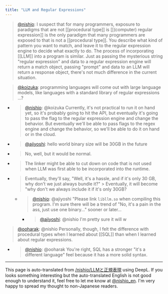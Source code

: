 ```yaml
---
title: "LLM and Regular Expressions"
---
```


> [@nishio](https://twitter.com/nishio/status/1633284435952144386?s=20): I suspect that for many programmers, exposure to paradigms that are not [[procedural type]] is [[(computer) regular expression]] is the only paradigm that many programmers are exposed to that is not a [[procedural type]]. You describe what kind of pattern you want to match, and leave it to the regular expression engine to decide what exactly to do. The process of incorporating [[LLM]] into a program is similar.
> Just as passing the mysterious string "regular expression" and data to a regular expression engine will return a match object, passing "prompt" and data to an LLM will return a response object, there's not much difference in the current situation.

> [@koizuka](https://twitter.com/koizuka/status/1633289420102307840?s=20): programming languages will come out with large language models, like languages with a standard library of regular expressions ...?
- > [@nishio](https://twitter.com/nishio/status/1633291380629061633?s=20): @koizuka Currently, it's not practical to run it on hand yet, so it's probably going to hit the API, but eventually it's going to pass the flag to the regular expression engine and change the behavior. But eventually we'll be able to pass flags to the regex engine and change the behavior, so we'll be able to do it on hand or in the cloud.
- > [@ajiyoshi](https://twitter.com/ajiyoshi/status/1633290699188899842?s=20): hello world binary size will be 30GB in the future
- > No, well, but it would be normal.
- >  The linker might be able to cut down on code that is not used when LLM was first able to be incorporated into the runtime.
- >  Eventually, they'll say, "Well, it's a hassle, and if it's only 30 GB, why don't we just always bundle it?" > Eventually, it will become "why don't we always include it if it's only 30GB?
    - > [@nishio](https://twitter.com/nishio/status/1633292065353392128?s=20): @ajiyoshi "Please link `libllm.so` when compiling this program. I'm sure there will be a trend of "No, it's a pain in the ass, just use one binary..." sooner or later...
        - > [@ajiyoshi](https://twitter.com/ajiyoshi/status/1633292205778690048?s=20): @nishio I'm pretty sure it will w

> [@ooharak](https://twitter.com/ooharak/status/1633326421128142848?s=20): @nishio Personally, though, I felt the difference with procedural types when I learned about [[SQL]] than when I learned about regular expressions.
- > [@nishio](https://twitter.com/nishio/status/1633326885395656704?s=20): @ooharak You're right, SQL has a stronger "it's a different language" feel because it has a more solid syntax.

---
This page is auto-translated from [/nishio/LLMと正規表現](https://scrapbox.io/nishio/LLMと正規表現) using DeepL. If you looks something interesting but the auto-translated English is not good enough to understand it, feel free to let me know at [@nishio_en](https://twitter.com/nishio_en). I'm very happy to spread my thought to non-Japanese readers.